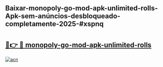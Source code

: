 ## Baixar-monopoly-go-mod-apk-unlimited-rolls-Apk-sem-anúncios-desbloqueado-completamente-2025-#xspnq

# <h2><a href="https://ainizakaria.my?title=monopoly-go-mod-apk-unlimited-rolls&ref=20M">🔗👉 🔴 monopoly-go-mod-apk-unlimited-rolls</a></h2>

[![acn](https://github.com/user-attachments/assets/0f9c940e-d8b0-45ae-aac7-cd30a18b3e1c)](https://ainizakaria.my?title=monopoly-go-mod-apk-unlimited-rolls&ref=20M)

